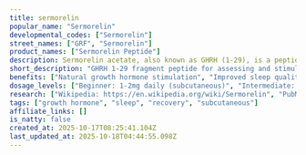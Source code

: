 ```yaml
---
title: sermorelin
popular_name: "Sermorelin"
developmental_codes: ["Sermorelin"]
street_names: ["GRF", "Sermorelin"]
product_names: ["Sermorelin Peptide"]
description: Sermorelin acetate, also known as GHRH (1-29), is a peptide analogue of growth hormone-releasing hormone (GHRH) which is used as a diagnostic agent to assess growth hormone (GH) secretion for the purpose of diagnosing growth hormone deficiency. It is a 29-amino acid polypeptide representing the 1–29 fragment from endogenous human GHRH, thought to be the shortest fully functional fragment of GHRH.
short_description: "GHRH 1-29 fragment peptide for assessing and stimulating growth hormone secretion with anti-aging and recovery benefits."
benefits: ["Natural growth hormone stimulation", "Improved sleep quality and recovery", "Enhanced muscle growth and strength", "Better body composition and fat loss", "Anti-aging and longevity benefits", "Improved cognitive function", "Stimulates growth hormone release"]
dosage_levels: ["Beginner: 1-2mg daily (subcutaneous)", "Intermediate: 2-3mg daily (subcutaneous)", "Advanced: 3-4mg daily (subcutaneous)", "Best taken before bed for optimal results"]
research: ["Wikipedia: https://en.wikipedia.org/wiki/Sermorelin", "PubMed: https://pubmed.ncbi.nlm.nih.gov/?term=Sermorelin", "Clinical Trials: https://clinicaltrials.gov/search?term=Sermorelin", "PubMed Study: https://pubmed.ncbi.nlm.nih.gov/40244089/", "PubMed Study: https://pubmed.ncbi.nlm.nih.gov/39456984/"]
tags: ["growth hormone", "sleep", "recovery", "subcutaneous"]
affiliate_links: []
is_natty: false
created_at: 2025-10-17T08:25:41.104Z
last_updated_at: 2025-10-18T04:44:55.098Z
---
```

